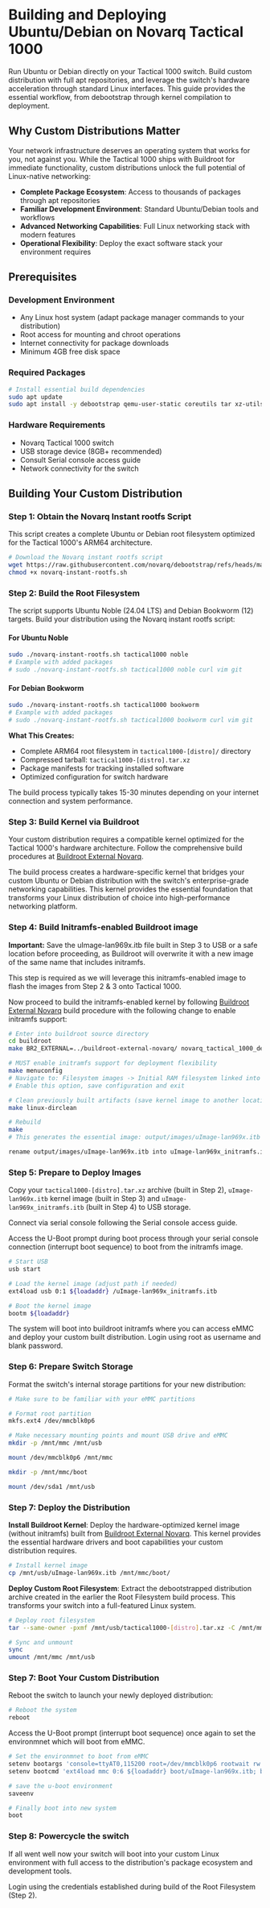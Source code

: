 # Building and Deploying Ubuntu/Debian on Novarq Tactical 1000

Run Ubuntu or Debian directly on your Tactical 1000 switch. Build custom distribution with full apt repositories, and leverage the switch's hardware acceleration through standard Linux interfaces. This guide provides the essential workflow, from debootstrap through kernel compilation to deployment.

## Why Custom Distributions Matter

Your network infrastructure deserves an operating system that works for you, not against you. While the Tactical 1000 ships with Buildroot for immediate functionality, custom distributions unlock the full potential of Linux-native networking:

- **Complete Package Ecosystem**: Access to thousands of packages through apt repositories
- **Familiar Development Environment**: Standard Ubuntu/Debian tools and workflows
- **Advanced Networking Capabilities**: Full Linux networking stack with modern features
- **Operational Flexibility**: Deploy the exact software stack your environment requires

## Prerequisites

### Development Environment
- Any Linux host system (adapt package manager commands to your distribution)
- Root access for mounting and chroot operations
- Internet connectivity for package downloads
- Minimum 4GB free disk space

### Required Packages
```bash
# Install essential build dependencies
sudo apt update
sudo apt install -y debootstrap qemu-user-static coreutils tar xz-utils
```

### Hardware Requirements
- Novarq Tactical 1000 switch
- USB storage device (8GB+ recommended)
- Consult Serial console access guide
- Network connectivity for the switch

## Building Your Custom Distribution

### Step 1: Obtain the Novarq Instant rootfs Script

This script creates a complete Ubuntu or Debian root filesystem optimized for the Tactical 1000's ARM64 architecture.

```bash
# Download the Novarq instant rootfs script
wget https://raw.githubusercontent.com/novarq/debootstrap/refs/heads/main/novarq-instant-rootfs.sh
chmod +x novarq-instant-rootfs.sh
```

### Step 2: Build the Root Filesystem

The script supports Ubuntu Noble (24.04 LTS) and Debian Bookworm (12) targets. Build your distribution using the Novarq instant rootfs script:

#### For Ubuntu Noble
```bash
sudo ./novarq-instant-rootfs.sh tactical1000 noble
# Example with added packages
# sudo ./novarq-instant-rootfs.sh tactical1000 noble curl vim git
```

#### For Debian Bookworm
```bash
sudo ./novarq-instant-rootfs.sh tactical1000 bookworm
# Example with added packages
# sudo ./novarq-instant-rootfs.sh tactical1000 bookworm curl vim git
```

**What This Creates:**
- Complete ARM64 root filesystem in `tactical1000-[distro]/` directory
- Compressed tarball: `tactical1000-[distro].tar.xz`
- Package manifests for tracking installed software
- Optimized configuration for switch hardware

The build process typically takes 15-30 minutes depending on your internet connection and system performance.

### Step 3: Build Kernel via Buildroot

Your custom distribution requires a compatible kernel optimized for the Tactical 1000's hardware architecture. Follow the comprehensive build procedures at [Buildroot External Novarq](https://github.com/novarq/buildroot-external-novarq).

The build process creates a hardware-specific kernel that bridges your custom Ubuntu or Debian distribution with the switch's enterprise-grade networking capabilities. This kernel provides the essential foundation that transforms your Linux distribution of choice into high-performance networking platform.

### Step 4: Build Initramfs-enabled Buildroot image

**Important:** Save the uImage-lan969x.itb file built in Step 3 to USB or a safe location before proceeding, as Buildroot will overwrite it with a new image of the same name that includes initramfs.

This step is required as we will leverage this initramfs-enabled image to flash the images from Step 2 & 3 onto Tactical 1000.

Now proceed to build the initramfs-enabled kernel by following [Buildroot External Novarq](https://github.com/novarq/buildroot-external-novarq) build procedure with the following change to enable initramfs support:

```bash
# Enter into buildroot source directory
cd buildroot
make BR2_EXTERNAL=../buildroot-external-novarq/ novarq_tactical_1000_defconfig

# MUST enable initramfs support for deployment flexibility
make menuconfig
# Navigate to: Filesystem images -> Initial RAM filesystem linked into linux kernel
# Enable this option, save configuration and exit

# Clean previously built artifacts (save kernel image to another location if not already done)
make linux-dirclean

# Rebuild
make
# This generates the essential image: output/images/uImage-lan969x.itb

rename output/images/uImage-lan969x.itb into uImage-lan969x_initramfs.itb
```

### Step 5: Prepare to Deploy Images

Copy your `tactical1000-[distro].tar.xz` archive (built in Step 2), `uImage-lan969x.itb` kernel image (built in Step 3) and  `uImage-lan969x_initramfs.itb` (built in Step 4) to USB storage.

Connect via serial console following the Serial console access guide.

Access the U-Boot prompt during boot process through your serial console connection (interrupt boot sequence) to boot from the initramfs image.

```bash
# Start USB
usb start

# Load the kernel image (adjust path if needed)
ext4load usb 0:1 ${loadaddr} /uImage-lan969x_initramfs.itb

# Boot the kernel image
bootm ${loadaddr}
```

The system will boot into buildroot initramfs where you can access eMMC and deploy your custom built distribution. Login using root as username and blank password.


### Step 6: Prepare Switch Storage

Format the switch's internal storage partitions for your new distribution:

```bash
# Make sure to be familiar with your eMMC partitions

# Format root partition
mkfs.ext4 /dev/mmcblk0p6

# Make necessary mounting points and mount USB drive and eMMC
mkdir -p /mnt/mmc /mnt/usb

mount /dev/mmcblk0p6 /mnt/mmc

mkdir -p /mnt/mmc/boot

mount /dev/sda1 /mnt/usb
```

### Step 7: Deploy the Distribution

**Install Buildroot Kernel**: Deploy the hardware-optimized kernel image (without initramfs) built from [Buildroot External Novarq](https://github.com/novarq/buildroot-external-novarq). This kernel provides the essential hardware drivers and boot capabilities your custom distribution requires.

```bash
# Install kernel image
cp /mnt/usb/uImage-lan969x.itb /mnt/mmc/boot/
```

**Deploy Custom Root Filesystem**: Extract the debootstrapped distribution archive created in the earlier the Root Filesystem build process. This  transforms your switch into a full-featured Linux system.

```bash
# Deploy root filesystem
tar --same-owner -pxmf /mnt/usb/tactical1000-[distro].tar.xz -C /mnt/mmc

# Sync and unmount
sync
umount /mnt/mmc /mnt/usb
```

### Step 7: Boot Your Custom Distribution

Reboot the switch to launch your newly deployed distribution:

```bash
# Reboot the system
reboot
```
Access the U-Boot prompt (interrupt boot sequence) once again to set the environmnet which will boot from eMMC.

```bash
# Set the environmnet to boot from eMMC
setenv bootargs 'console=ttyAT0,115200 root=/dev/mmcblk0p6 rootwait rw'
setenv bootcmd 'ext4load mmc 0:6 ${loadaddr} boot/uImage-lan969x.itb; bootm'

# save the u-boot environment
saveenv

# Finally boot into new system
boot
```

### Step 8: Powercycle the switch

If all went well now your switch will boot into your custom Linux environment with full access to the distribution's package ecosystem and development tools. 

Login using the credentials established during build of the Root Filesystem (Step 2).
